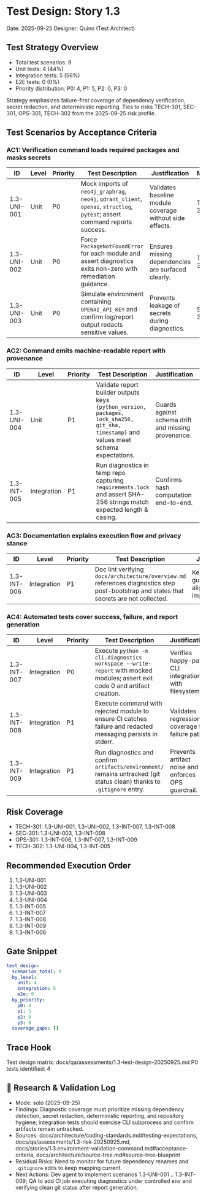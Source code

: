 # Test Design: Story 1.3

Date: 2025-09-25
Designer: Quinn (Test Architect)

## Test Strategy Overview
- Total test scenarios: 9
- Unit tests: 4 (44%)
- Integration tests: 5 (56%)
- E2E tests: 0 (0%)
- Priority distribution: P0: 4, P1: 5, P2: 0, P3: 0

Strategy emphasizes failure-first coverage of dependency verification, secret redaction, and deterministic reporting. Ties to risks TECH-301, SEC-301, OPS-301, TECH-302 from the 2025-09-25 risk profile.

## Test Scenarios by Acceptance Criteria

### AC1: Verification command loads required packages and masks secrets
| ID              | Level       | Priority | Test Description                                                                                   | Justification                                          | Mitigates |
|-----------------|-------------|----------|-----------------------------------------------------------------------------------------------------|--------------------------------------------------------|-----------|
| 1.3-UNI-001     | Unit        | P0       | Mock imports of `neo4j_graphrag`, `neo4j`, `qdrant_client`, `openai`, `structlog`, `pytest`; assert command reports success. | Validates baseline module coverage without side effects. | TECH-301 |
| 1.3-UNI-002     | Unit        | P0       | Force `PackageNotFoundError` for each module and assert diagnostics exits non-zero with remediation guidance. | Ensures missing dependencies are surfaced clearly.     | TECH-301 |
| 1.3-UNI-003     | Unit        | P0       | Simulate environment containing `OPENAI_API_KEY` and confirm log/report output redacts sensitive values. | Prevents leakage of secrets during diagnostics.        | SEC-301 |

### AC2: Command emits machine-readable report with provenance
| ID              | Level       | Priority | Test Description                                                                                   | Justification                                          | Mitigates |
|-----------------|-------------|----------|-----------------------------------------------------------------------------------------------------|--------------------------------------------------------|-----------|
| 1.3-UNI-004     | Unit        | P1       | Validate report builder outputs keys `{python_version, packages, lock_sha256, git_sha, timestamp}` and values meet schema expectations. | Guards against schema drift and missing provenance.    | TECH-302 |
| 1.3-INT-005     | Integration | P1       | Run diagnostics in temp repo capturing `requirements.lock` and assert SHA-256 strings match expected length & casing. | Confirms hash computation end-to-end.                  | TECH-302 |

### AC3: Documentation explains execution flow and privacy stance
| ID              | Level       | Priority | Test Description                                                                                   | Justification                                          | Mitigates |
|-----------------|-------------|----------|-----------------------------------------------------------------------------------------------------|--------------------------------------------------------|-----------|
| 1.3-INT-006     | Integration | P1       | Doc lint verifying `docs/architecture/overview.md` references diagnostics step post-bootstrap and states that secrets are not collected. | Keeps operator guidance aligned with implementation.   | OPS-301 |

### AC4: Automated tests cover success, failure, and report generation
| ID              | Level       | Priority | Test Description                                                                                   | Justification                                          | Mitigates |
|-----------------|-------------|----------|-----------------------------------------------------------------------------------------------------|--------------------------------------------------------|-----------|
| 1.3-INT-007     | Integration | P0       | Execute `python -m cli.diagnostics workspace --write-report` with mocked modules; assert exit code 0 and artifact creation. | Verifies happy-path CLI integration with filesystem.   | TECH-301, OPS-301 |
| 1.3-INT-008     | Integration | P1       | Execute command with rejected module to ensure CI catches failure and redacted messaging persists in stderr. | Validates regression coverage for failure path.        | TECH-301, SEC-301 |
| 1.3-INT-009     | Integration | P1       | Run diagnostics and confirm `artifacts/environment/` remains untracked (git status clean) thanks to `.gitignore` entry. | Prevents artifact noise and enforces OPS guardrail.    | OPS-301 |

## Risk Coverage
- TECH-301: 1.3-UNI-001, 1.3-UNI-002, 1.3-INT-007, 1.3-INT-008
- SEC-301: 1.3-UNI-003, 1.3-INT-008
- OPS-301: 1.3-INT-006, 1.3-INT-007, 1.3-INT-009
- TECH-302: 1.3-UNI-004, 1.3-INT-005

## Recommended Execution Order
1. 1.3-UNI-001
2. 1.3-UNI-002
3. 1.3-UNI-003
4. 1.3-UNI-004
5. 1.3-INT-005
6. 1.3-INT-007
7. 1.3-INT-008
8. 1.3-INT-009
9. 1.3-INT-006

## Gate Snippet
```yaml
test_design:
  scenarios_total: 9
  by_level:
    unit: 4
    integration: 5
    e2e: 0
  by_priority:
    p0: 4
    p1: 5
    p2: 0
    p3: 0
  coverage_gaps: []
```

## Trace Hook
Test design matrix: docs/qa/assessments/1.3-test-design-20250925.md
P0 tests identified: 4

## 🔬 Research & Validation Log
- Mode: solo (2025-09-25)
- Findings: Diagnostic coverage must prioritize missing dependency detection, secret redaction, deterministic reporting, and repository hygiene; integration tests should exercise CLI subprocess and confirm artifacts remain untracked.
- Sources: docs/architecture/coding-standards.md#testing-expectations, docs/qa/assessments/1.3-risk-20250925.md, docs/stories/1.3.environment-validation-command.md#acceptance-criteria, docs/architecture/source-tree.md#source-tree-blueprint
- Residual Risks: Need to monitor for future dependency renames and `.gitignore` edits to keep mapping current.
- Next Actions: Dev agent to implement scenarios 1.3-UNI-001 .. 1.3-INT-009; QA to add CI job executing diagnostics under controlled env and verifying clean git status after report generation.
